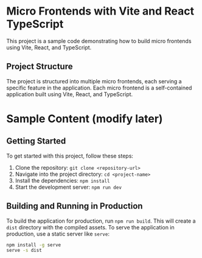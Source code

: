 # Micro Frontends with Vite and React TypeScript

This project is a sample code demonstrating how to build micro frontends using Vite, React, and TypeScript.

## Project Structure

The project is structured into multiple micro frontends, each serving a specific feature in the application. Each micro frontend is a self-contained application built using Vite, React, and TypeScript.

# Sample Content (modify later)

## Getting Started

To get started with this project, follow these steps:

1. Clone the repository: `git clone <repository-url>`
2. Navigate into the project directory: `cd <project-name>`
3. Install the dependencies: `npm install`
4. Start the development server: `npm run dev`

## Building and Running in Production

To build the application for production, run `npm run build`. This will create a `dist` directory with the compiled assets. To serve the application in production, use a static server like `serve`:

```bash
npm install -g serve
serve -s dist